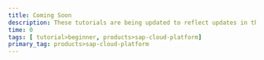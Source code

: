 ```yaml
---
title: Coming Soon
description: These tutorials are being updated to reflect updates in the software. Stay tuned.
time: 0
tags: [ tutorial>beginner, products>sap-cloud-platform]
primary_tag: products>sap-cloud-platform
---
```

